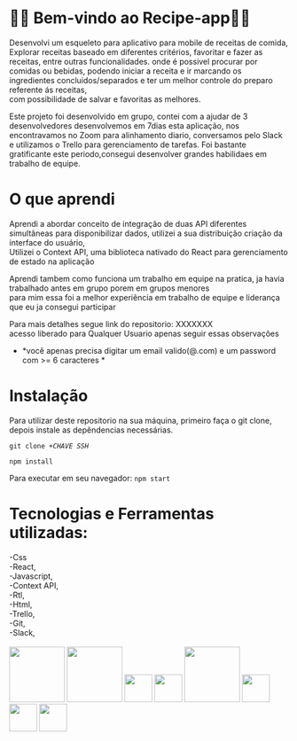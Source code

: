 # 🍔🧇 Bem-vindo ao Recipe-app🍰🥙

Desenvolvi um esqueleto para aplicativo para mobile de receitas de comida, </br>
Explorar receitas baseado em diferentes critérios, favoritar e fazer as receitas, entre outras funcionalidades.
onde é possivel procurar por comidas ou bebidas, podendo iniciar a receita e ir marcando os ingredientes concluidos/separados e ter um melhor controle do preparo referente ás receitas,</br>
com possibilidade de salvar e favoritas as melhores.</br>

Este projeto foi desenvolvido em grupo, contei com a ajudar de 3 desenvolvedores
desenvolvemos em 7dias esta aplicação, nos encontravamos no Zoom para alinhamento diario, conversamos pelo Slack e utilizamos o Trello para gerenciamento de tarefas.
Foi bastante gratificante este periodo,consegui desenvolver grandes habilidaes em trabalho de equipe.

# <strong>O que aprendi</strong>

Aprendi a abordar conceito de integração de duas API diferentes simultâneas para disponibilizar dados, utilizei a sua distribuição criação da interface do usuário,</br>
Utilizei o Context API, uma biblioteca  nativado do React para gerenciamento de estado na aplicação</br>

Aprendi tambem como funciona um trabalho em equipe na pratica, ja havia trabalhado antes em grupo porem em grupos menores</br>
para mim essa foi a melhor experiência em trabalho de equipe e liderança que eu ja consegui participar

Para mais detalhes segue link do repositorio:
XXXXXXX</br>
acesso liberado para Qualquer Usuario apenas seguir essas observações </br>
* *você apenas precisa digitar um email valido(@.com) e um password com >= 6 caracteres *

# <strong> Instalação </strong>


Para utilizar deste repositorio na sua máquina, primeiro faça o git clone, depois instale as depêndencias necessárias.

<code>git clone +*CHAVE SSH*</code>

<code>npm install</code>

Para executar em seu navegador:
<code>npm start</code>

# <strong> Tecnologias e Ferramentas utilizadas: </strong>

-Css</br>
-React, </br>
-Javascript,</br>
-Context API,</br>
-Rtl, </br>
-Html, </br>
-Trello, </br>
-Git, </br>
-Slack, </br>
</br>
<img width="100px" src="https://www.vectorlogo.zone/logos/w3_css/w3_css-ar21.svg" />
<img width="100px" src="https://www.vectorlogo.zone/logos/reactjs/reactjs-ar21.svg" />
<img width="50px" src="https://cdn.jsdelivr.net/gh/devicons/devicon/icons/javascript/javascript-original.svg" />
<img width="50px" src="https://camo.githubusercontent.com/aa85cea585880ae694b4fe8dde116d092b8907d6351c71fcd76f00f7586fad72/68747470733a2f2f74657374696e672d6c6962726172792e636f6d2f696d672f6f63746f7075732d313238783132382e706e67" />
<img width="100px" src="https://www.vectorlogo.zone/logos/w3_html5/w3_html5-ar21.svg" />
<img width="50px" src="https://cdn.jsdelivr.net/gh/devicons/devicon/icons/trello/trello-plain-wordmark.svg" />
<img width="50px" src="https://cdn.jsdelivr.net/gh/devicons/devicon/icons/git/git-original.svg" />
<img width="50px" src="https://cdn.jsdelivr.net/gh/devicons/devicon/icons/slack/slack-original-wordmark.svg" />
          
